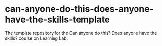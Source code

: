 # can-anyone-do-this-does-anyone-have-the-skills-template
The template repository for the Can anyone do this? Does anyone have the skills? course on Learning Lab.
